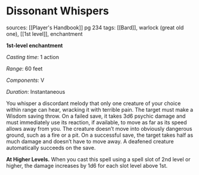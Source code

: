 # Dissonant Whispers
sources: [[Player's Handbook]] pg 234
tags: [[Bard]], warlock (great old one), [[1st level]], enchantment

**1st-level enchantment**

*Casting time*: 1 action

*Range*: 60 feet

*Components*: V

*Duration*: Instantaneous

You whisper a discordant melody that only one creature of your choice within range can hear, wracking it with terrible pain. The target must make a Wisdom saving throw. On a failed save, it takes 3d6 psychic damage and must immediately use its reaction, if available, to move as far as its speed allows away from you. The creature doesn’t move into obviously dangerous ground, such as a fire or a pit. On a successful save, the target takes half as much damage and doesn’t have to move away. A deafened creature automatically succeeds on the save.

**At Higher Levels.** When you cast this spell using a spell slot of 2nd level or higher, the damage increases by 1d6 for each slot level above 1st.
